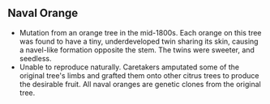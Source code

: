 Naval Orange
------------

* Mutation from an orange tree in the mid-1800s. Each orange on this tree was found to have a tiny, underdeveloped twin sharing its skin, causing a navel-like formation opposite the stem. The twins were sweeter, and seedless.
* Unable to reproduce naturally. Caretakers amputated some of the original tree's limbs and grafted them onto other citrus trees to produce the desirable fruit. All naval oranges are genetic clones from the original tree.
